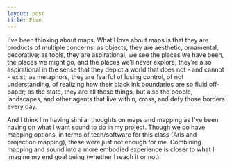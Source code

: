 ```yaml
---
layout: post
title: Five.
---
```


I've been thinking about maps. What I love about maps is that they are products of multiple concerns: as objects, they are aesthetic, ornamental, decorative; as tools, they are aspirational, we see the places we have been, the places we might go, and the places we’ll never explore; they’re also aspirational in the sense that they depict a world that does not - and cannot - exist; as metaphors, they are fearful of losing control, of not understanding, of realizing how their black ink boundaries are so fluid off-paper; as the state, they are all these things, but also the people, landscapes, and other agents that live within, cross, and defy those borders every day.

And I think I'm having similar thoughts on maps and mapping as I've been having on what I want sound to do in my project. Though we do have mapping options, in terms of tech/software for this class (Aris and projection mapping), these were just not enough for me. Combining mapping and sound into a more embodied experience is closer to what I imagine my end goal being (whether I reach it or not).
